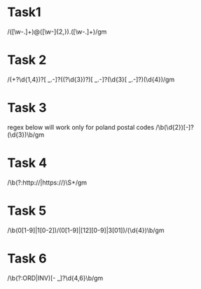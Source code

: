 # Task1
/([\w\-\.]+)@([\w\-]{2,})\.([\w\-\.]+)/gm
# Task 2
/(\+?\d{1,4})?[ _\.-]?(\(?\d{3}\)?)[ _\.-]?(\d{3}[ _\.-]?)(\d{4})/gm
# Task 3
regex below will work only for poland postal codes
/\b(\d{2})[-]?(\d{3})\b/gm
# Task 4
/\b(?:http:\/\/|https:\/\/)\S+/gm
# Task 5
/\b(0[1-9]|1[0-2])\/(0[1-9]|[12][0-9]|3[01])\/(\d{4})\b/gm
# Task 6
/\b(?:ORD|INV)[- _]?\d{4,6}\b/gm